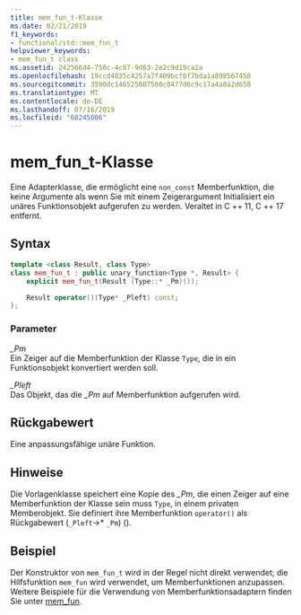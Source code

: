 ```yaml
---
title: mem_fun_t-Klasse
ms.date: 02/21/2019
f1_keywords:
- functional/std::mem_fun_t
helpviewer_keywords:
- mem_fun_t class
ms.assetid: 242566d4-750c-4c87-9d63-2e2c9d19ca2a
ms.openlocfilehash: 19ccd4835c4257a7f409bcf0f7bda1a898567458
ms.sourcegitcommit: 3590dc146525807500c0477d6c9c17a4a8a2d658
ms.translationtype: MT
ms.contentlocale: de-DE
ms.lasthandoff: 07/16/2019
ms.locfileid: "68245086"
---
```

# <a name="memfunt-class"></a>mem_fun_t-Klasse

Eine Adapterklasse, die ermöglicht eine `non_const` Memberfunktion, die keine Argumente als wenn Sie mit einem Zeigerargument Initialisiert ein unäres Funktionsobjekt aufgerufen zu werden. Veraltet in C ++ 11, C ++ 17 entfernt.

## <a name="syntax"></a>Syntax

```cpp
template <class Result, class Type>
class mem_fun_t : public unary_function<Type *, Result> {
    explicit mem_fun_t(Result (Type::* _Pm)());

    Result operator()(Type* _Pleft) const;
};
```

### <a name="parameters"></a>Parameter

*_Pm*\
Ein Zeiger auf die Memberfunktion der Klasse `Type`, die in ein Funktionsobjekt konvertiert werden soll.

*_Pleft*\
Das Objekt, das die *_Pm* auf Memberfunktion aufgerufen wird.

## <a name="return-value"></a>Rückgabewert

Eine anpassungsfähige unäre Funktion.

## <a name="remarks"></a>Hinweise

Die Vorlagenklasse speichert eine Kopie des *_Pm*, die einen Zeiger auf eine Memberfunktion der Klasse sein muss `Type`, in einem privaten Memberobjekt. Sie definiert ihre Memberfunktion `operator()` als Rückgabewert (`_Pleft`->* `_Pm`) ().

## <a name="example"></a>Beispiel

Der Konstruktor von `mem_fun_t` wird in der Regel nicht direkt verwendet; die Hilfsfunktion `mem_fun` wird verwendet, um Memberfunktionen anzupassen. Weitere Beispiele für die Verwendung von Memberfunktionsadaptern finden Sie unter [mem_fun](../standard-library/functional-functions.md#mem_fun).
